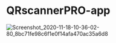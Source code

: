 # QRscannerPRO-app

![Screenshot_2020-11-18-10-36-02-80_8bc71fe98c6f1e0f14afa470ac35a6d8](https://user-images.githubusercontent.com/70123028/112803480-f2e95380-9090-11eb-938b-8a3e589a2aa9.jpg)
